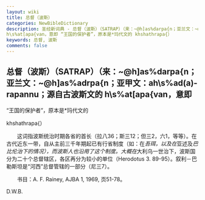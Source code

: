 ```yaml
---
layout: wiki
title: 总督（波斯）
categories: NewBibleDictionary
description: 圣经新词典 - 总督（波斯）（SATRAP）（来：~@h]as%darpa{n；亚兰文：~@h]as%adrpa{n；亚甲文：ah\s%ad(a)-rapannu；源自古波斯文的
h\s%at[apa{van，意即 “王国的保护者”，原本是*玛代文的 khshathrapa{）
keywords: 总督, 波斯
comments: false
---
```


## 总督（波斯）（SATRAP）（来：~@h]as%darpa{n；亚兰文：~@h]as%adrpa{n；亚甲文：ah\s%ad(a)-rapannu；源自古波斯文的 h\s%at[apa{van，意即

“王国的保护者”，原本是*玛代文的

khshathrapa{）

　　这词指波斯统治时期各省的首长（拉八36；斯三12；但三2，六1，等等）。在古代近东一带，自从主前三千年期起已有行省制度（如：在*吾珥，以及在*亚述及*巴比伦治下的情况），而波斯人也沿用了这个制度。大概在*大利乌一世治下，波斯国分为二十个总督辖区，各区再分为较小的单位（Herodotus 3. 89-95）。叙利－巴勒斯坦是“河西”总督管辖的一部分（尼三7）。

　　书目：A. F. Rainey, AJBA 1, 1969, 页51-78。

D.W.B.








